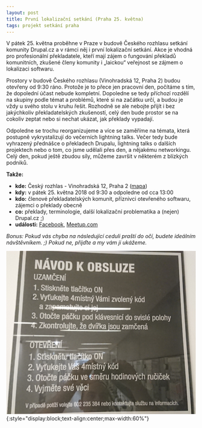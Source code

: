 ```yaml
---
layout: post
title: První lokalizační setkání (Praha 25. května)
tags: projekt setkání praha
---
```


V pátek 25. května proběhne v Praze v budově Českého rozhlasu setkání komunity Drupal.cz a v rámci něj i první lokalizační setkání. Akce je vhodná pro profesionální překladatele, kteří mají zájem o fungování překladů komunitních, zkušené členy komunity i „laickou“ veřejnost se zájmem o lokalizaci softwaru.

Prostory v budově Českého rozhlasu (Vinohradská 12, Praha 2) budou otevřeny od 9:30 ráno. Protože je to přece jen pracovní den, počítáme s tím, že dopolední účast nebude kompletní. Dopoledne se tedy příchozí rozdělí na skupiny podle témat a problémů, které si na začátku určí, a budou je vždy u svého stolu v kruhu řešit. Rozhodně se ale nebojte přijít i bez jakýchkoliv překladatelských zkušeností, celý den bude prostor se na cokoliv zeptat nebo si nechat ukázat, jak překlady vypadají.

Odpoledne se trochu reorganizujeme a více se zaměříme na témata, která postupně vykrystalizují do večerních lightning talks. Večer tedy bude vyhrazený přednášce o překladech Drupalu, lightning talks o dalších projektech nebo o tom, co jsme udělali přes den, a nějakému networkingu. Celý den, pokud ještě zbudou síly, můžeme završit v některém z blízkých podniků.

**Takže:**
- **kde:** Český rozhlas - Vinohradská 12, Praha 2 ([mapa](https://osm.org/go/0J0lS4rU1--?m=))
- **kdy:** v pátek 25. května 2018 od 9:30 a odpoledne od cca 13:00
- **kdo:** členové překladatelských komunit, příznivci otevřeného softwaru, zájemci o překlady obecně
- **co:** překlady, terminologie, další lokalizační problematika a (nejen) Drupal.cz ;)
- **události:** [Facebook](https://www.facebook.com/events/201162133943775/), [Meetup.com](https://www.meetup.com/Drupalcz/events/250581726)

*Bonus: Pokud vás chyba na následující ceduli praští do očí, budete ideálním návštěvníkem. ;) Pokud ne, přijďte a my vám ji ukážeme.*

 [![Návod k obsluze](/assets/img/posts/navod-k-obsluze.jpg)](/assets/img/posts/navod-k-obsluze-small.jpg){:style="display:block;text-align:center;max-width:60%"}
